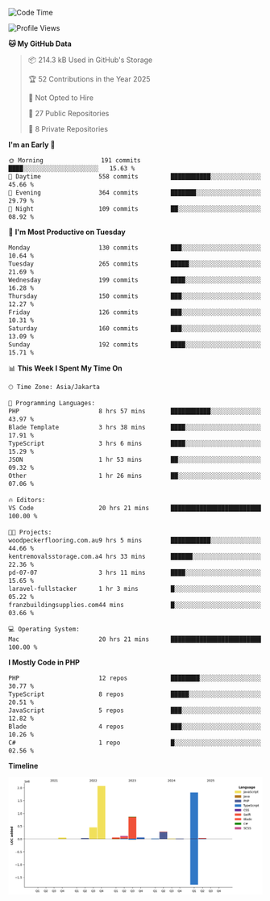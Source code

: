 <!--START_SECTION:waka-->
![Code Time](http://img.shields.io/badge/Code%20Time-657%20hrs%2056%20mins-blue)

![Profile Views](http://img.shields.io/badge/Profile%20Views-0-blue)

**🐱 My GitHub Data** 

> 📦 214.3 kB Used in GitHub's Storage 
 > 
> 🏆 52 Contributions in the Year 2025
 > 
> 🚫 Not Opted to Hire
 > 
> 📜 27 Public Repositories 
 > 
> 🔑 8 Private Repositories 
 > 
**I'm an Early 🐤** 

```text
🌞 Morning                191 commits         ████░░░░░░░░░░░░░░░░░░░░░   15.63 % 
🌆 Daytime                558 commits         ███████████░░░░░░░░░░░░░░   45.66 % 
🌃 Evening                364 commits         ███████░░░░░░░░░░░░░░░░░░   29.79 % 
🌙 Night                  109 commits         ██░░░░░░░░░░░░░░░░░░░░░░░   08.92 % 
```
📅 **I'm Most Productive on Tuesday** 

```text
Monday                   130 commits         ███░░░░░░░░░░░░░░░░░░░░░░   10.64 % 
Tuesday                  265 commits         █████░░░░░░░░░░░░░░░░░░░░   21.69 % 
Wednesday                199 commits         ████░░░░░░░░░░░░░░░░░░░░░   16.28 % 
Thursday                 150 commits         ███░░░░░░░░░░░░░░░░░░░░░░   12.27 % 
Friday                   126 commits         ███░░░░░░░░░░░░░░░░░░░░░░   10.31 % 
Saturday                 160 commits         ███░░░░░░░░░░░░░░░░░░░░░░   13.09 % 
Sunday                   192 commits         ████░░░░░░░░░░░░░░░░░░░░░   15.71 % 
```


📊 **This Week I Spent My Time On** 

```text
🕑︎ Time Zone: Asia/Jakarta

💬 Programming Languages: 
PHP                      8 hrs 57 mins       ███████████░░░░░░░░░░░░░░   43.97 % 
Blade Template           3 hrs 38 mins       ████░░░░░░░░░░░░░░░░░░░░░   17.91 % 
TypeScript               3 hrs 6 mins        ████░░░░░░░░░░░░░░░░░░░░░   15.29 % 
JSON                     1 hr 53 mins        ██░░░░░░░░░░░░░░░░░░░░░░░   09.32 % 
Other                    1 hr 26 mins        ██░░░░░░░░░░░░░░░░░░░░░░░   07.06 % 

🔥 Editors: 
VS Code                  20 hrs 21 mins      █████████████████████████   100.00 % 

🐱‍💻 Projects: 
woodpeckerflooring.com.au9 hrs 5 mins        ███████████░░░░░░░░░░░░░░   44.66 % 
kentremovalsstorage.com.a4 hrs 33 mins       ██████░░░░░░░░░░░░░░░░░░░   22.36 % 
pd-07-07                 3 hrs 11 mins       ████░░░░░░░░░░░░░░░░░░░░░   15.65 % 
laravel-fullstacker      1 hr 3 mins         █░░░░░░░░░░░░░░░░░░░░░░░░   05.22 % 
franzbuildingsupplies.com44 mins             █░░░░░░░░░░░░░░░░░░░░░░░░   03.66 % 

💻 Operating System: 
Mac                      20 hrs 21 mins      █████████████████████████   100.00 % 
```

**I Mostly Code in PHP** 

```text
PHP                      12 repos            ████████░░░░░░░░░░░░░░░░░   30.77 % 
TypeScript               8 repos             █████░░░░░░░░░░░░░░░░░░░░   20.51 % 
JavaScript               5 repos             ███░░░░░░░░░░░░░░░░░░░░░░   12.82 % 
Blade                    4 repos             ███░░░░░░░░░░░░░░░░░░░░░░   10.26 % 
C#                       1 repo              █░░░░░░░░░░░░░░░░░░░░░░░░   02.56 % 
```



**Timeline**

![Lines of Code chart](https://raw.githubusercontent.com/brstreet2/brstreet2/main/assets/bar_graph.png)


<!--END_SECTION:waka-->
